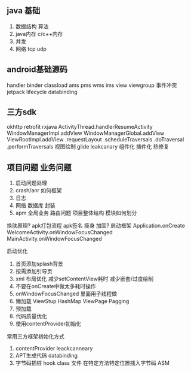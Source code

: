 ## java 基础
1. 数据结构 算法
2. java内存 c/c++内存
3. 并发
4. 网络 tcp udp
## android基础源码
handler binder classload
ams pms wms ims 
view viewgroup 事件冲突 
jetpack lifecycle databinding 
## 三方sdk
okhttp retrofit rxjava
ActivityThread.handlerResumeActivity
WindowManagerImpl.addView
WindowManagerGlobal.addView
ViewRootImpl.addView
    .requestLayout
    .scheduleTraversals
    .doTraversal
    .performTraversals
视图绘制
glide leakcanary
组件化 插件化 热修复
## 项目问题 业务问题
1. 启动问题处理
2. crash/anr 如何框架
3. 日志
4. 网络 数据库 封装
5. apm 全局业务
路由问题 项目整体结构 模块如何划分


换肤原理?
apk打包流程 apk签名 瘦身 加固?
启动框架
Application.onCreate
WelcomeActivity.onWindowFocusChanged
MainActivity.onWindowFocusChanged

启动优化
1. 首页添加splash背景
2. 按需添加引导页
3. xml 布局优化 减少setContentView耗时 减少嵌套/过度绘制 
4. 不要在onCreate中做太多耗时操作
5. onWindowFocusChanged 里面用子线程做
6. 懒加载 ViewStup HashMap ViewPage Pagging
7. 预加载
8. 代码质量优化
9. 使用contentProvider初始化

常用三方框架初始化方式
1. contentProvider  leackcanneary 
2. APT生成代码 databinding
2. 字节码插桩 hook class 文件 在特定方法特定位置插入字节码 ASM